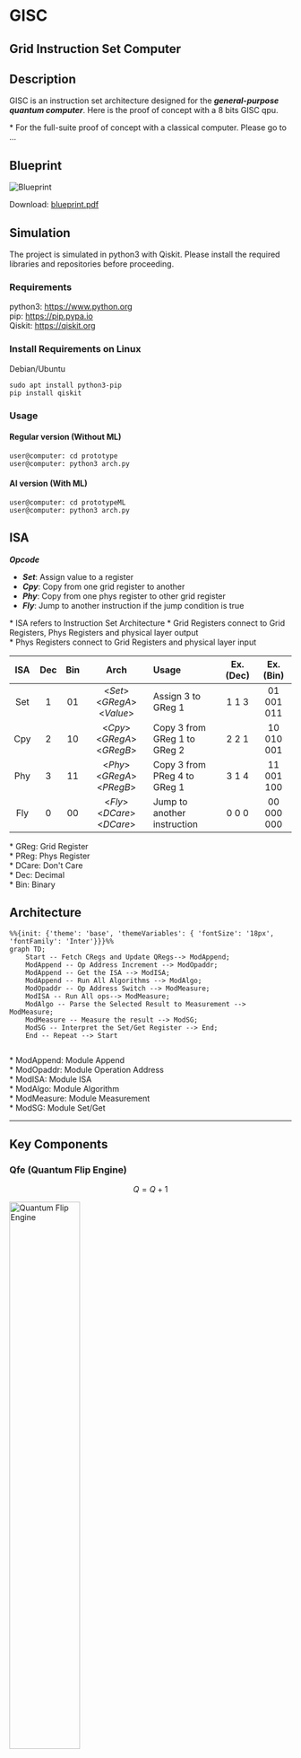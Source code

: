 # GISC
## Grid Instruction Set Computer

## Description
GISC is an instruction set architecture designed for the ***general-purpose quantum computer***. Here is the proof of concept with a 8 bits GISC qpu.  

\* For the full-suite proof of concept with a classical computer. Please go to ...  

## Blueprint
<img src="photos/blueprint.png" title="Blueprint">  

Download: [blueprint.pdf](blueprint.pdf)  

## Simulation
The project is simulated in python3 with Qiskit. Please install the required libraries and repositories before proceeding.


### Requirements
python3: https://www.python.org  
pip:  https://pip.pypa.io  
Qiskit: https://qiskit.org  

### Install Requirements on Linux
Debian/Ubuntu  
```
sudo apt install python3-pip
pip install qiskit
```

### Usage

#### Regular version (Without ML)
```
user@computer: cd prototype
user@computer: python3 arch.py
```

#### AI version (With ML)
```
user@computer: cd prototypeML
user@computer: python3 arch.py
```

## ISA
***Opcode***  
- ***Set***: Assign value to a register
- ***Cpy***: Copy from one grid register to another
- ***Phy***: Copy from one phys register to other grid register
- ***Fly***: Jump to another instruction if the jump condition is true

\* ISA refers to Instruction Set Architecture
\* Grid Registers connect to Grid Registers, Phys Registers and physical layer output  
\* Phys Registers connect to Grid Registers and physical layer input  


| ISA | Dec | Bin | Arch | Usage | Ex. (Dec) |Ex. (Bin)
| :--:|:-:| :-: | :----: | :---- |:-: |:-:|
| Set |1| 01 | <_Set_> <_GRegA_>  <_Value_> | Assign 3 to GReg 1 |1 1 3| 01 001 011 |
| Cpy |2| 10 | <_Cpy_> <_GRegA_>  <_GRegB_> | Copy 3 from GReg 1 to GReg 2 |2 2 1| 10 010 001 |
| Phy |3| 11 | <_Phy_> <_GRegA_>  <_PRegB_> | Copy 3 from PReg 4 to GReg 1 |3 1 4| 11 001 100 |
| Fly |0| 00 | <_Fly_> <_DCare_>  <_DCare_> | Jump to another instruction |0 0 0| 00 000 000 |

\* GReg: Grid Register  
\* PReg: Phys Register  
\* DCare: Don't Care  
\* Dec: Decimal  
\* Bin: Binary  




## Architecture

```mermaid
%%{init: {'theme': 'base', 'themeVariables': { 'fontSize': '18px', 'fontFamily': 'Inter'}}}%%
graph TD;
    Start -- Fetch CRegs and Update QRegs--> ModAppend;
    ModAppend -- Op Address Increment --> ModOpaddr;
    ModAppend -- Get the ISA --> ModISA;
    ModAppend -- Run All Algorithms --> ModAlgo;
    ModOpaddr -- Op Address Switch --> ModMeasure;
    ModISA -- Run All ops--> ModMeasure;
    ModAlgo -- Parse the Selected Result to Measurement --> ModMeasure;
    ModMeasure -- Measure the result --> ModSG;
    ModSG -- Interpret the Set/Get Register --> End;
    End -- Repeat --> Start
    
```

\* ModAppend: Module Append  
\* ModOpaddr: Module Operation Address  
\* ModISA: Module ISA  
\* ModAlgo: Module Algorithm  
\* ModMeasure: Module Measurement  
\* ModSG: Module Set/Get

------------------------------------------------------------
## Key Components

### Qfe (Quantum Flip Engine)
$$ Q = Q + 1 $$

<img src="photos/qfe.png" title="Quantum Flip Engine" width=50%>

Demo: [qfe.py](backup/qfe.py)  

Usage:  
```
user@computer: cd backup
user@computer: python3 qfe.py
```
Sample Output:  
```
0b0,0001,1
0b1,0010,2
0b10,0011,3
0b11,0100,4
0b100,0101,5
0b101,0110,6
0b110,0111,7
0b111,1000,8
0b1000,1001,9
0b1001,1010,10
0b1010,1011,11
0b1011,1100,12
0b1100,1101,13
0b1101,1110,14
0b1110,1111,15
0b1111,0000,0
```
Explain: Qfe iterates from 0 to 15 



11 0
10 1
01 1
00 0

### Arithmetic

#### Flip

$$ C = A \wedge B  $$


<img src="photos/qFlip.png" title="Quantum Flip" width=50%>

Demo: [qAlgoFlip.py](backup/qAlgoFlip.py)  

Usage:  
```
user@computer: cd backup
user@computer: python3 qAlgoFlip.py
```

Sample Input:  
```
inputA(0-7):5
inputB(0-7):3
```
Sample Output:  
```
110
6
```
Explain: 101 f 011 = 110  

#### Mask

$$ C = A \ and \ B $$

<img src="photos/qMask.png" title="Quantum Mask" width=40%>

Demo: [qAlgoMask.py](backup/qAlgoMask.py)  

Usage:  
```
user@computer: cd backup
user@computer: python3 qAlgoMask.py
```

Sample Input:  
```
inputA(0-7):5
inputB(0-7):3
```
Sample Output:  
```
001
1
```
Explain: 101 & 011 = 001  



#### Shift
$$ C = B[0] \ ? \ A >> 1 \ : \ A << 1 $$


<img src="photos/qShift.png" title="Quantum Shift">

Demo: [qAlgoShift.py](backup/qAlgoShift.py)  

Usage:  
```
user@computer: cd backup
user@computer: python3 qAlgoShift.py
```

Sample Input 1:  
```
inputA(0-7):2
inputB(0-7):0
```
Sample Output 1:  
```
100
4
```
Explain: 2 << 1 = 4  

Sample Input 2:  
```
inputA(0-7):2
inputB(0-7):1
```
Sample Output 2:  
```
001
1
```
Explain: 2 >> 1 = 1  

#### Equal to
$$ C = (A == B) $$

<img src="photos/qEq.png" title="Quantum Equal to">


Demo: [qAlgoEq.py](backup/qAlgoEq.py)  

Usage:  
```
user@computer: cd backup
user@computer: python3 qAlgoEq.py
```

Sample Input 1:  
```
inputA(0-7):5
inputB(0-7):5
```
Sample Output 1:  
```
111
1
```
Explain: 5 == 5 = 1  

Sample Input 2:  
```
inputA(0-7):6
inputB(0-7):5
```
Sample Output 2:  
```
100
0
```
Explain: 6 == 5 = 0  

#### Greater Than 

$$ C = A > B $$
<img src="photos/qGt.png" title="Quantum Greater Than">

Demo: [qAlgoGt.py](backup/qAlgoGt.py)  

Usage:  
```
user@computer: cd backup
user@computer: python3 qAlgoGt.py
```

Sample Input 1:  
```
inputA(0-7):5
inputB(0-7):5
```
Sample Output 1:  
```
0000
0
```
Explain: 5 > 5 = 0  

Sample Input 2:  
```
inputA(0-7):6
inputB(0-7):5
```
Sample Output 2:  
```
0001
1
```
Explain: 6 > 5 = 1  

#### Addition 
$$ C = A + B $$

<img src="photos/qAdd.png" title="Quantum Addition">

Demo: [qAlgoAdd.py](backup/qAlgoAdd.py)  

Usage:  
```
user@computer: cd backup
user@computer: python3 qAlgoAdd.py
```

Sample Input:  
```
inputA(0-7):7
inputB(0-7):6
```
Sample Output:  
```
1101
1
0
1
1
13
```
Explain: 7+6 = 13  

#### Multiplication  
$$ C = A * B $$

<img src="photos/qMul.png" title="Quantum Multiplication">

Demo: [qAlgoMul.py](backup/qAlgoMul.py)  

Usage:  
```
user@computer: cd backup
user@computer: python3 qAlgoMul.py
```

Sample Input:  
```
inputA(0-7):3
inputB(0-7):4
```
Sample Output:  
```
001100
12
```
Explain: 3*4 = 12  

### Machine Learning

#### Angle versus Probablity

$$ P = N(D) $$

P: Probability
D: Degree
N: Normalize

<img src="photos/avp.png" title="Angle Versus Probability" width=50%>

Demo: [avp.py](backup/ml/avp.py)  

Usage:  
```
user@computer: cd backup/ml
user@computer: python3 avp.py
```
Sample Input/Output:  
```
Rotated Angle: 45

Expected Measured probablity:  14.645%
Expected Normalized Probability: 25.000%
Result:  {'1': 14785, '0': 85215}

Actual Measured Probability: 14.785%
Actual Normalized Probability: 25.126%
Error Rate:  0.502%

```
Explain: 45 degree is equalvalent to 25% hitting rate.

In Depth

|Degree|Probability|
|:-|-:|
|45 		| ~25%|
|90 		| ~50%|
|135 		| ~75%|
|180 		| ~100%|

#### QML Mapping

<img src="photos/qml_mapping.png" title="QML Mapping" width=50%>

Demo: [qml_mapping.py](backup/ml/qml_mapping.py)  

Usage:  
```
user@computer: cd backup/ml/qml_mapping
user@computer: python3 qml_mapping.py
```
Sample Input/Output:  
```
Purple Image finder 
Description: Check if the image is purple

Original Image:
px0 [ 128.0 0.0 112.0 ]
px1 [ 130.0 100.0 132.0 ]
px2 [ 150.0 20.0 160.0 ]
px3 [ 150.0 40.0 100.0 ]

Normalized Image:
px0 [ 1.58 0.00 1.38 ]
px1 [ 1.60 1.23 1.63 ]
px2 [ 1.85 0.25 1.97 ]
px3 [ 1.85 0.49 1.23 ]

Original Weight [ 139.50 40.00 126.00 ]

Normalized Weight [ 1.69 0.32 1.51 ]

Probability of Matching 88.19 %

Matched: Kinda
```
Explain: The purple image finder maps the pre-calcuated weight to determine whether the 2x2 image is purple color or not.

#### QML Learning

<img src="photos/qml_learning.png" title="QML Learning" width=50%>

Demo: [qml_learning.py](backup/ml/qml_learning.py)  

Usage:  
```
user@computer: cd backup/ml/qml_learning
user@computer: python3 qml_learning.py
```
Sample Input/Output:  
```
Purple Image Trainer 
Description: Find the decent weight

Training ...

Group  0

r:  [506, 250, 76, 57, 114, 261, 488]
g:  [127, 158, 284, 468, 628, 749, 792]
b:  [504, 388, 268, 227, 251, 377, 497]

index of desired r,g,b:  3 0 3

Group  1

r:  [486, 218, 81, 41, 116, 273, 470]
g:  [106, 154, 269, 466, 637, 758, 794]
b:  [521, 379, 283, 250, 283, 368, 484]

index of desired r,g,b:  3 0 3

Group  2

r:  [507, 231, 82, 51, 126, 276, 474]
g:  [136, 167, 283, 466, 623, 769, 805]
b:  [523, 378, 281, 254, 292, 363, 482]

index of desired r,g,b:  3 0 3

Group  3

r:  [504, 227, 85, 54, 119, 254, 505]
g:  [114, 129, 266, 468, 631, 747, 813]
b:  [520, 375, 275, 237, 280, 367, 462]

index of desired r,g,b:  3 0 3
Weight for the Target Model are 1.57 0.00 1.57


```
Explain: The purple image trainer demostrates how to train a purple image pixel finder.

## 8-bits GISC Quantum Computer Prototype
Codename: Darklain

## Specification
ISA Size: 8 Bits  
Max ISA Address: 8 Operations  
Register Size(Grid & Phy): 3 bit (0-7)  
Number of loops: 10 runs  
Number of Quantum bits: 177  
Number of Classical bits: 66  
Depth of Logic Gates: 104  
Depth of Basis Gates: 7065  

## Key Parameters
|Name|Binary|Decimal|
|:-|-:|:-:|
|OP_SET 		| 01|1|
|OP_CPY 		| 10|2|
|OP_PHY 		| 11|3|
|OP_FLY 		| 00|0|
|QUB_REGA 		|000|0|
|QUB_REGB 		|001|1|
|QUB_SG   		|010|2|
|QUB_INPUTA 	|011|3|
|QUB_INPUTB 	|100|4|
|QUB_F_CON 		|011|3|
|QUB_F_POS 		|100|4|
|QUB_INPUTS 	|101|5|
|QUB_OUTPUTCL	|110|6|
|QUB_OUTPUTCU	|111|7|
|VAL_ZERO 		|000|0|
|VAL_ONE 		|001|1|
|VAL_TWO   		|010|2|
|VAL_THREE 		|011|3|
|VAL_FOUR 		|100|4|
|VAL_FIVE 		|101|5|
|VAL_SIX		|110|6|
|VAL_SEVEN		|111|7|

\* QUB_SG: Qubit Set Get Command  
\* QUB_F_CON: Qubit Fly Condition  
\* QUB_F_Pos: Qubit Fly Position  
\* QUB_OUTPUTCL: Qubit Output C Lower 3 bits  
\* QUB_OUTPUTCU: Qubit Output C Upper 3 bits  

## Version: without ML

## Sample Input 1

Math Notation:

$$ A = 2 $$

$$ B = 3 $$

$$ S = CL $$

$$ J = 1 $$

$$ P = 7 $$

$$ F $$

Purpose:  
**To test registers assignment, copying and loop.**
```
SET QUB_INPUTA VAL_TWO  
SET QUB_INPUTB VAL_THREE  
CPY QUB_INPUTS QUB_OUTPUTCL  
SET QUB_F_CON VAL_ONE  
SET QUB_F_POS VAL_SEVEN  
FLY  
FLY  
```
Explain:    
\* Set grid register qub_inputA to 2  
\* Set grid register qub_inputB to 3  
\* Copy grid register qub_inputB from grid register qub_outputcl  
\* Set jump condition to 1  
\* Set jump instruction to 7  
\* Fly  

## Sample Output 1

```
start
----------------------------
run  1
Current Addr:  0
ISA: OP_SET QUB_INPUTA VAL_TWO 

Result: {'000000000000000000000000000001001011010000000000000010000000000001': 1}
opaddr  1 | 0 0 1
isa  0 1 0 1 1 0 1 0
fly,set,cpy,phy  0 1 0 0
regA  0
regB  0
regSG  0
regInputA  2
regInputB  0
regInputS  0
regOutputCL  0
regOutputCU  0
----------------------------

----------------------------
run  2
Current Addr:  1
ISA: OP_SET QUB_INPUTB VAL_THREE

Result: {'000000000000000000000000000001001100011000000000011010000000000010': 1}
opaddr  2 | 0 1 0
isa  0 1 1 0 0 0 1 1
fly,set,cpy,phy  0 1 0 0
regA  0
regB  0
regSG  0
regInputA  2
regInputB  3
regInputS  0
regOutputCL  0
regOutputCU  0
----------------------------

----------------------------
run  3
Current Addr:  2
ISA: OP_SET QUB_INPUTS VAL_SEVEN

Result: {'000000000000000000000000000001001101111000000111011010000000000011': 1}
opaddr  3 | 0 1 1
isa  0 1 1 0 1 1 1 1
fly,set,cpy,phy  0 1 0 0
regA  0
regB  0
regSG  0
regInputA  2
regInputB  3
regInputS  7
regOutputCL  0
regOutputCU  0
----------------------------

----------------------------
run  4
Current Addr:  3
ISA: OP_CPY QUB_REGA QUB_OUTPUTCL

Result: {'000000000000000000000000000010010000110000110111011010000000110100': 1}
opaddr  4 | 1 0 0
isa  1 0 0 0 0 1 1 0
fly,set,cpy,phy  0 0 1 0
regA  6
regB  0
regSG  0
regInputA  2
regInputB  3
regInputS  7
regOutputCL  6
regOutputCU  0
----------------------------

----------------------------
run  5
Current Addr:  4
ISA: OP_SET QUB_F_CON VAL_ONE

Result: {'000000000000000000000000010001001011001000110111011001000000110101': 1}
opaddr  5 | 1 0 1
isa  0 1 0 1 1 0 0 1
fly,set,cpy,phy  0 1 0 0
regA  6
regB  0
regSG  0
regInputA  1
regInputB  3
regInputS  7
regOutputCL  6
regOutputCU  0
----------------------------

----------------------------
run  6
Current Addr:  5
ISA: OP_SET QUB_F_POS VAL_SEVEN

Result: {'000000000000000000000000011001001100111000011111111001000000110110': 1}
opaddr  6 | 1 1 0
isa  0 1 1 0 0 1 1 1
fly,set,cpy,phy  0 1 0 0
regA  6
regB  0
regSG  0
regInputA  1
regInputB  7
regInputS  7
regOutputCL  3
regOutputCU  0
----------------------------

----------------------------
run  7
Current Addr:  6
ISA: OP_FLY VAL_ZERO VAL_ZERO

Result: {'000000000000000000000000111000100000000000111111111001000000110111': 1}
opaddr  7 | 1 1 1
isa  0 0 0 0 0 0 0 0
fly,set,cpy,phy  1 0 0 0
regA  6
regB  0
regSG  0
regInputA  1
regInputB  7
regInputS  7
regOutputCL  7
regOutputCU  0
----------------------------

----------------------------
run  8
Current Addr:  7
ISA: OP_FLY VAL_ZERO VAL_ZERO

Result: {'000000000000000000000000000000100000000000111111111001000000110111': 1}
opaddr  7 | 1 1 1
isa  0 0 0 0 0 0 0 0
fly,set,cpy,phy  1 0 0 0
regA  6
regB  0
regSG  0
regInputA  1
regInputB  7
regInputS  7
regOutputCL  7
regOutputCU  0
----------------------------

----------------------------
run  9
Current Addr:  7
ISA: OP_FLY VAL_ZERO VAL_ZERO

Result: {'000000000000000000000000000000100000000000111111111001000000110111': 1}
opaddr  7 | 1 1 1
isa  0 0 0 0 0 0 0 0
fly,set,cpy,phy  1 0 0 0
regA  6
regB  0
regSG  0
regInputA  1
regInputB  7
regInputS  7
regOutputCL  7
regOutputCU  0
----------------------------

----------------------------
run  10
Current Addr:  7
ISA: OP_FLY VAL_ZERO VAL_ZERO

Result: {'000000000000000000000000000000100000000000111111111001000000110111': 1}
opaddr  7 | 1 1 1
isa  0 0 0 0 0 0 0 0
fly,set,cpy,phy  1 0 0 0
regA  6
regB  0
regSG  0
regInputA  1
regInputB  7
regInputS  7
regOutputCL  7
regOutputCU  0
----------------------------

Type of gates
	 x 158
	 mcx 103
	 state_preparation 59
	 cx 58
	 ccx 58
	 cswap 56
	 measure 42
	 mcx_gray 31
	 barrier 1
	 swap 1
Non-local gates:  307
Number of Quantum bits:  177
Number of Classical bits:  66
Depth:  104
Depth(basis gates):  7065
End


```

## Note: with ML

## Sample Input 2

Math Notation:

$$ SG = 4 $$

$$ F $$

$$ F $$

$$ F $$

$$ F $$

$$ SG= 0 $$

Purpose:  
**Goes thru a training process for 5 runs, then maps the generated weight to the sample and see the result.**
```
SET QUB_SG VAL_FOUR
FLY
FLY
FLY
FLY
SET QUB_SG VAL_ZERO  

```
Explain:    
\* Set grid register qub_sg to 4 (Trigger the Machine Training)  
\* Fly  
\* Fly  
\* Fly  
\* Fly  
\* Set grid register qub_sg to 0 (Trigger the Machine Mapping) 
\* Copy grid register qub_inputB from grid register qub_outputcl  

## Sample Output 2

```
start
----------------------------
run  1
Current Addr:  0
ISA: OP_SET QUB_SG VAL_FOUR 

Result: {'000000000000000000000000000001001010100000000000000000100000000001': 10}
opaddr  1 | 0 0 1
isa  0 1 0 1 0 1 0 0
fly,set,cpy,phy  0 1 0 0
regA  0
regB  0
regSG  4
regInputA  0
regInputB  0
regInputS  0
regOutputCL  0
regOutputCU  0
----------------------------

State: Training

Training Group:  0

r:  [467, 214, 87, 60, 121, 299, 517]
g:  [128, 166, 277, 471, 638, 756, 800]
b:  [489, 352, 276, 229, 313, 400, 519]

index of desired r,g,b:  3 0 3
----------------------------
run  2
Current Addr:  1
ISA: OP_FLY QUB_REGA VAL_ZERO 

Result: {'000000000000000000000000000000100000000000000000000000100000000010': 10}
opaddr  2 | 0 1 0
isa  0 0 0 0 0 0 0 0
fly,set,cpy,phy  1 0 0 0
regA  0
regB  0
regSG  4
regInputA  0
regInputB  0
regInputS  0
regOutputCL  0
regOutputCU  0
----------------------------

State: Training

Training Group:  1

r:  [500, 229, 81, 62, 108, 244, 480]
g:  [110, 143, 273, 465, 645, 794, 840]
b:  [507, 357, 253, 231, 280, 374, 511]

index of desired r,g,b:  3 0 3
----------------------------
run  3
Current Addr:  2
ISA: OP_FLY QUB_REGA VAL_ZERO 

Result: {'000000000000000000000000000000100000000000000000000000100000000011': 10}
opaddr  3 | 0 1 1
isa  0 0 0 0 0 0 0 0
fly,set,cpy,phy  1 0 0 0
regA  0
regB  0
regSG  4
regInputA  0
regInputB  0
regInputS  0
regOutputCL  0
regOutputCU  0
----------------------------

State: Training

Training Group:  2

r:  [508, 242, 81, 52, 117, 257, 467]
g:  [105, 167, 287, 459, 637, 765, 797]
b:  [507, 375, 277, 234, 275, 364, 495]

index of desired r,g,b:  3 0 3
----------------------------
run  4
Current Addr:  3
ISA: OP_FLY QUB_REGA VAL_ZERO 

Result: {'000000000000000000000000000000100000000000000000000000100000000100': 10}
opaddr  4 | 1 0 0
isa  0 0 0 0 0 0 0 0
fly,set,cpy,phy  1 0 0 0
regA  0
regB  0
regSG  4
regInputA  0
regInputB  0
regInputS  0
regOutputCL  0
regOutputCU  0
----------------------------

State: Training

Training Group:  3

r:  [492, 222, 82, 48, 112, 270, 512]
g:  [126, 156, 273, 492, 647, 772, 818]
b:  [517, 357, 260, 246, 279, 362, 515]

index of desired r,g,b:  3 0 3
----------------------------
run  5
Current Addr:  4
ISA: OP_FLY QUB_REGA VAL_ZERO 

Result: {'000000000000000000000000000000100000000000000000000000100000000101': 10}
opaddr  5 | 1 0 1
isa  0 0 0 0 0 0 0 0
fly,set,cpy,phy  1 0 0 0
regA  0
regB  0
regSG  4
regInputA  0
regInputB  0
regInputS  0
regOutputCL  0
regOutputCU  0
----------------------------

State: Training

Calculating the weight ...
The weight for the Target Model are 1.57 0.00 1.57
----------------------------
run  6
Current Addr:  5
ISA: OP_SET QUB_SG VAL_ZERO 

Result: {'000000000000000000000000100001001010000000000000000000000000000110': 10}
opaddr  6 | 1 1 0
isa  0 1 0 1 0 0 0 0
fly,set,cpy,phy  0 1 0 0
regA  0
regB  0
regSG  0
regInputA  0
regInputB  0
regInputS  0
regOutputCL  0
regOutputCU  0
----------------------------

State: Mapping

[[1.84799568 0.49279885 1.50303649]
 [1.68783605 0.32031925 1.50303649]
 [1.58927628 0.23407945 1.50303649]
 [1.63855617 0.32031925 1.50303649]]
[1.57079633 0.         1.57079633]
{'10000': 27, '00000': 973}

Probability of Matching 89.49 %

Matched: 85%
----------------------------
run  7
Current Addr:  6
ISA: OP_FLY QUB_REGA VAL_ZERO 

Result: {'000000000000000000000000000000100000000000000000000000000000000111': 10}
opaddr  7 | 1 1 1
isa  0 0 0 0 0 0 0 0
fly,set,cpy,phy  1 0 0 0
regA  0
regB  0
regSG  0
regInputA  0
regInputB  0
regInputS  0
regOutputCL  0
regOutputCU  0
----------------------------

State: Mapping

[[1.84799568 0.49279885 1.50303649]
 [1.68783605 0.32031925 1.50303649]
 [1.58927628 0.23407945 1.50303649]
 [1.63855617 0.32031925 1.50303649]]
[1.57079633 0.         1.57079633]
{'10000': 21, '00000': 979}

Probability of Matching 90.74 %

Matched: 90%
----------------------------
run  8
Current Addr:  7
ISA: OP_FLY QUB_REGA VAL_ZERO 

Result: {'000000000000000000000000000000100000000000000000000000000000000000': 10}
opaddr  0 | 0 0 0
isa  0 0 0 0 0 0 0 0
fly,set,cpy,phy  1 0 0 0
regA  0
regB  0
regSG  0
regInputA  0
regInputB  0
regInputS  0
regOutputCL  0
regOutputCU  0
----------------------------

State: Mapping

[[1.84799568 0.49279885 1.50303649]
 [1.68783605 0.32031925 1.50303649]
 [1.58927628 0.23407945 1.50303649]
 [1.63855617 0.32031925 1.50303649]]
[1.57079633 0.         1.57079633]
{'10000': 18, '00000': 982}

Probability of Matching 91.43 %

Matched: 90%

Type of gates
	 x 158
	 mcx 103
	 state_preparation 59
	 cx 58
	 ccx 58
	 cswap 56
	 measure 42
	 mcx_gray 31
	 barrier 1
	 swap 1
Non-local gates:  307
Number of Quantum bits:  177
Number of Classical bits:  66
Depth:  104
Depth(basis gates):  7065
End


```

## Device Architecture

### 2D Coupling Map
16x16 2D Grid

GISC uses grid architecture as coupling map.
<img src="photos/grid.png" title="Grid Mapping">

The mapping routs clockwise, in which starts from the middle and ends at the bottom right corner.
<img src="photos/clockwise.png" title="Clockwise">

### Qubits Table for the Coupling Map
|QB|0-15|16-31|32-47|48-63|64-79|80-95|96-111|112-127|128-143|144-159|160-177|178-191|192-207|208-223|224-239|240-255
|:-|:-|:-|:-|:-|:-|:-|:-|:-|:-|:-|:-|:-|:-|:-|:-|:-|
|0|opaddr0|op_phy|opb_outputCL|qreg_inputB2|opb_phy_regG|qreg_phy_e2|op_swap_outputCL|algo_maskB1|algo_equalA0|algo_greaterC0|algo_mulB0|algo_mulS|
|1|opaddr1|op_fly|opb_outputCU|qreg_inputS0|opb_phy_regH|qreg_phy_f0|op_swap_outputCU|algo_maskB2|algo_equalA1|algo_greaterC1|algo_mulB1|
|2|opaddr2|opa_regA|qreg_a0|qreg_inputS1|qreg_phy_a0|qreg_phy_f1|op_jmp_swap|algo_maskC0|algo_equalA2|algo_greaterC2|algo_mulB2
|3|isa0|opa_regB|qreg_a1|qreg_inputS2|qreg_phy_a1|qreg_phy_f2|algo_flipA0|algo_maskC1|algo_equalB0|algo_addA0|algo_mulC0
|4|isa1|opa_SG|qreg_a2|qreg_outputCL0|qreg_phy_a2|qreg_phy_g0|algo_flipA1|algo_maskC2|algo_equalB1|algo_addA1|algo_mulC1
|5|isa2|opa_inputA|qreg_b0|qreg_outputCL1|qreg_phy_b0|qreg_phy_g1|algo_flipA2|algo_shiftA0|algo_equalB2|algo_addA2|algo_mulC2
|6|isa3|opa_inputB|qreg_b1|qreg_outputCL2|qreg_phy_b1|qreg_phy_g2|algo_flipB0|algo_shiftA1|algo_equalC0|algo_addB0|algo_mulC4
|7|isa4|opa_inputS|qreg_b2|qreg_outputCU0|qreg_phy_b2|qreg_phy_h0|algo_flipB1|algo_shiftA2|algo_equalC1|algo_addB1|algo_mulC5
|8|isa5|opa_outputCL|qreg_sg0|qreg_outputCU1|qreg_phy_c0|qreg_phy_h1|algo_flipB2|algo_shiftB0|algo_equalC2|algo_addB2|algo_mulC6|
|9|isa6|opa_outputCU|qreg_sg1|qreg_outputCU2|qreg_phy_c1|qreg_phy_h2|algo_flipC0|algo_shiftB1|algo_equalD0|algo_addC0|algo_idleS|
|A|isa7|opb_regA|qreg_sg2|opb_phy_regA|qreg_phy_c2|op_swap_regA|algo_flipC1|algo_shiftB2|algo_greaterA0|algo_addC1|algo_flipS
|B|dmy0|opb_regB|qreg_inputA0|opb_phy_regB|qreg_phy_d0|op_swap_regB|algo_flipC2|algo_shiftC0|algo_greaterA1|algo_addC2|algo_maskS|
|C|dmy1|opb_SG|qreg_inputA1|opb_phy_regC|qreg_phy_d1|op_swap_SG|algo_maskA0|algo_shiftC1|algo_greaterA2|algo_addD0|algo_shiftS
|D|dmy2|opb_inputA|qreg_inputA2|opb_phy_regD|qreg_phy_d2|op_swap_inputA|algo_maskA1|algo_shiftC2|algo_greaterB0|algo_mulA0|algo_equalS|
|E|op_set|opb_inputB|qreg_inputB0|opb_phy_regE|qreg_phy_e0|op_swap_inputB|algo_maskA2|algo_shiftD0|algo_greaterB1|algo_mulA1|algo_greaterS|
|F|op_cpy|opb_inputS|qreg_inputB1|opb_phy_regF|qreg_phy_e1|op_swap_inputS|algo_maskB0|algo_shiftD1|algo_greaterB2|algo_mulA2|algo_addS|




This is how the grid looks after mapping with qubits.
<img src="photos/grid_mapped.png" title="Grid Mapping">

### 3D Coupling Map 

7x7x7 3D Grid

<img src="photos/cubeFrontN.png" title="Cube Front No Mapped">

<img src="photos/cubeFront.png" title="Cube Front">

<img src="photos/cubeDiagN.png" title="Cube Diagonal No Mapped">

<img src="photos/cubeDiag.png" title="Cube Diagonal">



## Device Architecture

Grid-like Coupling Architecture

Accuracy depends on the number of shots.

Neutral Atoms

If Total Basic gates exceeds maximum depth
	split to 2 or 3 sectors
	
optimize the circuit to reduce the number of swap gates 

Mapping Table for qubits

## Future
GISC is capable of contructing 16 bits, 32 bits or 64 bits architecture

Todo
4 bit GISC for testing actutal hardware

8 registers max
32 bits
setOnce for probability mode

lifetime(~20us == ~20,000ns) for each qubit [from Rigetti doc]
each gate ~(40-180ns)
current 7065*180ns == 1271700 ns == 1271.7us

Sample Input

Comment Code snippet line by line

Explain Algorithm

Reference:
https://link.springer.com/article/10.1007/s11128-020-02873-5 (Grid-like Coupling Architecture)
